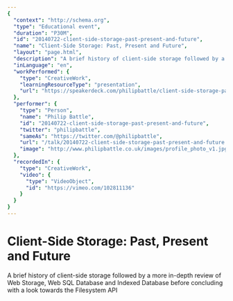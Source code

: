 ```yaml
---
{
  "context": "http://schema.org",
  "type": "Educational event",
  "duration": "P30M",
  "id": "20140722-client-side-storage-past-present-and-future",
  "name": "Client-Side Storage: Past, Present and Future",
  "layout": "page.html",
  "description": "A brief history of client-side storage followed by a more in-depth review of Web Storage, Web SQL Database and Indexed Database before concluding with a look towards the Filesystem API",
  "inLanguage": "en",
  "workPerformed": {
    "type": "CreativeWork",
    "learningResourceType": "presentation",
    "url": "https://speakerdeck.com/philipbattle/client-side-storage-past-present-and-future"
  },
  "performer": {
    "type": "Person",
    "name": "Philip Battle",
    "id": "20140722-client-side-storage-past-present-and-future",
    "twitter": "philipbattle",
    "sameAs": "https://twitter.com/@philipbattle",
    "url": "/talk/20140722-client-side-storage-past-present-and-future.html",
    "image": "http://www.philipbattle.co.uk/images/profile_photo_v1.jpg"
  },
  "recordedIn": {
    "type": "CreativeWork",
    "video": {
      "type": "VideoObject",
      "id": "https://vimeo.com/102811136"
    }
  }
}
---
```

# Client-Side Storage: Past, Present and Future

A brief history of client-side storage followed by a more in-depth review of Web Storage, Web SQL Database and Indexed Database before concluding with a look towards the Filesystem API
